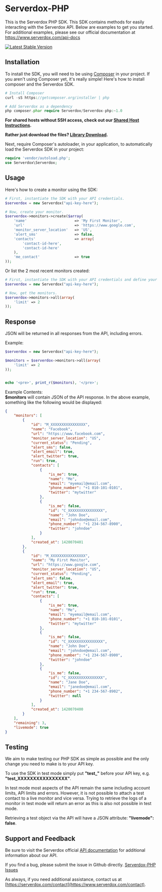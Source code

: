 Serverdox-PHP
===========

This is the Serverdox PHP SDK. This SDK contains methods for easily interacting 
with the Serverdox API. 
Below are examples to get you started. For additional examples, please see our 
official documentation 
at https://www.serverdox.com/api-docs

[![Latest Stable Version](https://poser.pugx.org/Serverdox/Serverdox-php/v/stable.png)](https://packagist.org/packages/Serverdox/Serverdox-php)

Installation
------------
To install the SDK, you will need to be using [Composer](http://getcomposer.org/) in your project. 
If you aren't using Composer yet, it's really simple! Here's how to install 
composer and the Serverdox SDK.

```PHP
# Install Composer
curl -sS https://getcomposer.org/installer | php

# Add Serverdox as a dependency
php composer.phar require Serverdox/Serverdox-php:~1.0
``` 

**For shared hosts without SSH access, check out our [Shared Host Instructions](SharedHostInstall.md).**

**Rather just download the files? [Library Download](http://www.mediafire.com/download/gato14co3ojpa97/serverdox-php-1.0.zip).**

Next, require Composer's autoloader, in your application, to automatically 
load the Serverdox SDK in your project:
```PHP
require 'vendor/autoload.php';
use Serverdox\Serverdox;
```

Usage
-----
Here's how to create a monitor using the SDK:

```php
# First, instantiate the SDK with your API credentials.
$serverdox = new Serverdox("api-key-here");

# Now, create your monitor.
$serverdox->monitors->create($array(
	'name'    					=> 'My First Monitor', 
    'url'     					=> 'https://www.google.com', 
    'monitor_server_location'	=> 'US',
    'alert_sms'					=> false,
    'contacts'					=> array(
    	'contact-id-here',
    	'contact-id-here'
    ),
    'me_contact'    			=> true
));
```

Or list the 2 most recent monitors created: 
```php
# First, instantiate the SDK with your API credentials and define your domain. 
$serverdox = new Serverdox("api-key-here");

# Now, get the monitors.
$serverdox->monitors->all(array(
    'limit' => 2
));
```

Response
--------

JSON will be returned in all responses from the API, including errors.

Example: 

```php
$serverdox = new Serverdox("api-key-here");

$monitors = $serverdox->monitors->all(array(
    'limit' => 2
));


echo '<pre>', print_r($monitors), '</pre>';

```

Example Contents:  
**$monitors** will contain JSON of the API response. In the above 
example, something like the following would be displayed: 

```json
{
    "monitors": [
        {
            "id": "M_XXXXXXXXXXXXXXXX",
            "name": "Facebook",
            "url": "https://www.facebook.com",
            "monitor_server_location": "US",
            "current_status": "Pending",
            "alert_sms": false,
            "alert_email": true,
            "alert_twitter": true,
            "run": true,
            "contacts": [
                {
                    "is_me": true,
                    "name": "Me",
                    "email": "myemail@email.com",
                    "phone_number": "+1 010-101-0101",
                    "twitter": "mytwitter"
                },
                {
                    "is_me": false,
                    "id": "C_XXXXXXXXXXXXXXXX",
                    "name": "John Doe",
                    "email": "johndoe@email.com",
                    "phone_number": "+1 234-567-8900",
                    "twitter": "johndoe"
                }
            ],
            "created_at": 1420070401
        },
        {
		    "id": "M_XXXXXXXXXXXXXXXX",
		    "name": "My First Monitor",
		    "url": "https://www.google.com",
		    "monitor_server_location": "US",
		    "current_status": "Pending",
		    "alert_sms": false,
		    "alert_email": true,
		    "alert_twitter": true,
		    "run": true,
		    "contacts": [
		        {
		            "is_me": true,
		            "name": "Me",
		            "email": "myemail@email.com",
		            "phone_number": "+1 010-101-0101",
		            "twitter": "mytwitter"
		        },
		        {
		            "is_me": false,
		            "id": "C_XXXXXXXXXXXXXXXX",
		            "name": "John Doe",
		            "email": "johndoe@email.com",
		            "phone_number": "+1 234-567-8900",
		            "twitter": "johndoe"
		        },
		        {
		            "is_me": false,
		            "id": "C_XXXXXXXXXXXXXXXX",
		            "name": "Jane Doe",
		            "email": "janedoe@email.com",
		            "phone_number": "+1 234-567-8902",
		            "twitter": null
		        }
		    ],
		    "created_at": 1420070400
		}
    ],
    "remaining": 3,
    "livemode": true
}
```

Testing
---------

We aim to make testing our PHP SDK as simple as possible and the only change you need to make is to your API key.

To use the SDK in test mode simply put **"test_"** before your API key, e.g. **"test_XXXXXXXXXXXXXXXX"**.

In test mode most aspects of the API remain the same including account limits, API limits and errors. However, it is not possible to attach a test contact to a live monitor and vice versa. Trying to retrieve the logs of a monitor in test mode will return an error as this is also not possible in test mode.

Retrieving a test object via the API will have a JSON attribute: **"livemode": false**.


Support and Feedback
--------------------

Be sure to visit the Serverdox official 
[API documentation](http://www.serverdox.com/api-docs) for additional 
information about our API. 

If you find a bug, please submit the issue in Github directly. 
[Serverdox-PHP Issues](https://github.com/Serverdox/Serverdox-PHP/issues)

As always, if you need additional assistance, contact us at
[https://serverdox.com/contact](https://www.serverdox.com/contact).